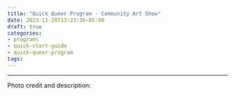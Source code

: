 ```yaml
---
title: "Quick Queer Program - Community Art Show"
date: 2023-11-28T13:23:36-05:00
draft: true
categories:
- programs
- quick-start-guide
- quick-queer-program
tags:
---
```




---

Photo credit and description: